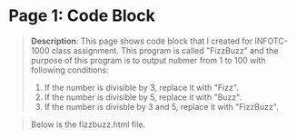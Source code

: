 # Page 1: Code Block

> **Description**: This page shows code block that I created for INFOTC-1000 class assignment. This program is called "FizzBuzz" and the purpose of this program is to output nubmer from 1 to 100 with following conditions:
> 1. If the number is divisible by 3, replace it with "Fizz".
> 2. If the number is divisible by 5, replace it with "Buzz".
> 3. If the number is divisble by 3 and 5, replace it with "FizzBuzz".

> Below is the fizzbuzz.html file.

><!DOCTYPE html>
><html>
><head>
><meta charset="UTF-8">
><title>Fizz Buzz</title>
><script>
>function fizzbuzz() {
		>var display = document.getElementById('display');
		>var displayHTML = "";
		>for (i = 1; i < 101; i++) {
				if (i % 3 == 0 && i % 5 == 0) {
						displayHTML += "<p>" + "FizzBuzz" + "</p>";
				}
				else if (i % 3 == 0) {
						displayHTML += "<p>"+"Fizz"+"</p>";
				}								
				else if (i % 5 == 0) {
						displayHTML += "<p>"+ "Buzz" + "</p>";
				}
				else {
						displayHTML += "<p>" + i + "</p>";		
  			}
		}
		display.innerHTML = displayHTML
>}
												
></script>
	
></head>
	
><body onload="fizzbuzz()">
><div id="display">

></div>
></body>	

></html>
